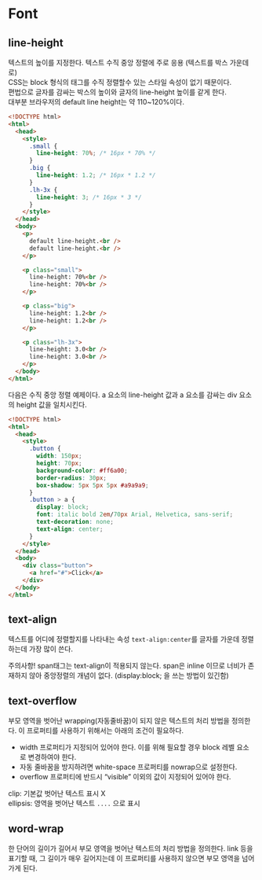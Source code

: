 # Font

## line-height

텍스트의 높이를 지정한다. 텍스트 수직 중앙 정렬에 주로 응용 (텍스트를 박스 가운데로)  
CSS는 block 형식의 태그를 수직 정렬할수 있는 스타일 속성이 없기 때문이다.  
편법으로 글자를 감싸는 박스의 높이와 글자의 line-height 높이를 같게 한다.  
대부분 브라우저의 default line height는 약 110~120%이다.

```html
<!DOCTYPE html>
<html>
  <head>
    <style>
      .small {
        line-height: 70%; /* 16px * 70% */
      }
      .big {
        line-height: 1.2; /* 16px * 1.2 */
      }
      .lh-3x {
        line-height: 3; /* 16px * 3 */
      }
    </style>
  </head>
  <body>
    <p>
      default line-height.<br />
      default line-height.<br />
    </p>

    <p class="small">
      line-height: 70%<br />
      line-height: 70%<br />
    </p>

    <p class="big">
      line-height: 1.2<br />
      line-height: 1.2<br />
    </p>

    <p class="lh-3x">
      line-height: 3.0<br />
      line-height: 3.0<br />
    </p>
  </body>
</html>
```

다음은 수직 중앙 정렬 예제이다. a 요소의 line-height 값과 a 요소를 감싸는 div 요소의 height 값을 일치시킨다.

```html
<!DOCTYPE html>
<html>
  <head>
    <style>
      .button {
        width: 150px;
        height: 70px;
        background-color: #ff6a00;
        border-radius: 30px;
        box-shadow: 5px 5px 5px #a9a9a9;
      }
      .button > a {
        display: block;
        font: italic bold 2em/70px Arial, Helvetica, sans-serif;
        text-decoration: none;
        text-align: center;
      }
    </style>
  </head>
  <body>
    <div class="button">
      <a href="#">Click</a>
    </div>
  </body>
</html>
```

## text-align

텍스트를 어디에 정렬할지를 나타내는 속성
`text-align:center`를 글자를 가운데 정렬하는데 가장 많이 쓴다.

주의사항! span태그는 text-align이 적용되지 않는다. span은 inline 이므로 너비가 존재하지 않아 중앙정렬의 개념이 없다. (display:block; 을 쓰는 방법이 있긴함)

## text-overflow

부모 영역을 벗어난 wrapping(자동줄바꿈)이 되지 않은 텍스트의 처리 방법을 정의한다. 이 프로퍼티를 사용하기 위해서는 아래의 조건이 필요하다.

- width 프로퍼티가 지정되어 있어야 한다. 이를 위해 필요할 경우 block 레벨 요소로 변경하여야 한다.
- 자동 줄바꿈을 방지하려면 white-space 프로퍼티를 nowrap으로 설정한다.
- overflow 프로퍼티에 반드시 “visible” 이외의 값이 지정되어 있어야 한다.

clip: 기본값 벗어난 텍스트 표시 X  
ellipsis: 영역을 벗어난 텍스트 `....` 으로 표시

## word-wrap

한 단어의 길이가 길어서 부모 영역을 벗어난 텍스트의 처리 방법을 정의한다. link 등을 표기할 때, 그 길이가 매우 길어지는데 이 프로퍼티를 사용하지 않으면 부모 영역을 넘어가게 된다.
